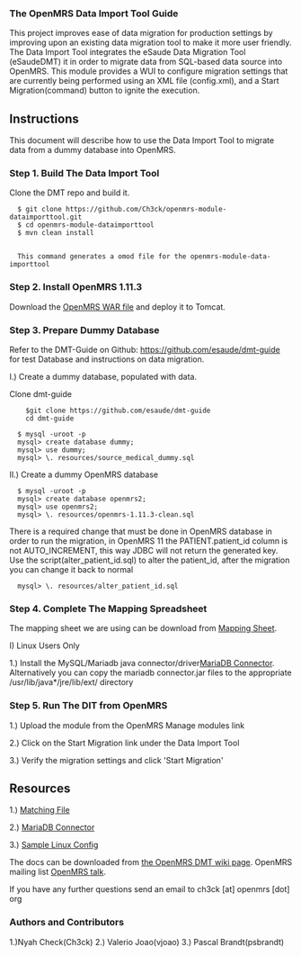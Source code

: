 ### The OpenMRS Data Import Tool Guide

This project improves ease of data migration for production settings by improving upon an existing data migration tool to make it more user friendly. The Data Import Tool integrates  the eSaude Data Migration Tool (eSaudeDMT) it in order to migrate data from SQL-based data source into OpenMRS. This module provides a WUI to configure migration settings that are currently being performed using an XML file (config.xml), and a Start Migration(command) button to ignite the execution. 

## Instructions

This document will describe how to use the Data Import Tool to migrate data from a dummy database into OpenMRS.

### Step 1. Build The Data Import Tool

Clone the DMT repo and build it.

````
  $ git clone https://github.com/Ch3ck/openmrs-module-dataimporttool.git
  $ cd openmrs-module-dataimporttool
  $ mvn clean install

  
  This command generates a omod file for the openmrs-module-data-importtool 
````

### Step 2. Install OpenMRS 1.11.3

Download the [OpenMRS WAR file](http://sourceforge.net/projects/openmrs/files/releases/OpenMRS_Platform_1.11.3/openmrs.war/download) and deploy it to Tomcat.

### Step 3. Prepare Dummy Database

Refer to the DMT-Guide on Github: https://github.com/esaude/dmt-guide
for test Database and instructions on data migration.

I.) Create a dummy database, populated with data.

Clone dmt-guide
````
	$git clone https://github.com/esaude/dmt-guide
	cd dmt-guide
````

````
  $ mysql -uroot -p
  mysql> create database dummy;
  mysql> use dummy;
  mysql> \. resources/source_medical_dummy.sql
````

II.) Create a dummy OpenMRS database

````
  $ mysql -uroot -p
  mysql> create database openmrs2;
  mysql> use openmrs2;
  mysql> \. resources/openmrs-1.11.3-clean.sql
````
There is a required change that must be done in OpenMRS database in order to run the migration, in OpenMRS 11 the PATIENT.patient_id column is not AUTO_INCREMENT, this way JDBC will not return the generated key. 
Use the script(alter_patient_id.sql) to alter the patient_id, after the migration you can change it back to normal

````
  mysql> \. resources/alter_patient_id.sql
````

### Step 4. Complete The Mapping Spreadsheet

The mapping sheet we are using can be download from [Mapping Sheet](https://github.com/esaude/dmt-guide/blob/master/resources/dummy-data-mapping_version.xls).


I) Linux Users Only

 1.) Install the MySQL/Mariadb java connector/driver[MariaDB Connector](https://code.mariadb.com/connectors/java/).
      Alternatively you can copy the mariadb connector.jar files to the appropriate /usr/lib/java*/jre/lib/ext/ directory


### Step 5. Run The DIT from OpenMRS 

1.) Upload the module from the OpenMRS Manage modules link

2.) Click on the Start Migration link under the Data Import Tool

3.) Verify the migration settings and click 'Start Migration'


## Resources

1.) [Matching File](https://github.com/esaude/dmt-guide/blob/master/resources/dummy-data-mapping_version.xls)

2.) [MariaDB Connector](https://code.mariadb.com/connectors/java/)

3.) [Sample Linux Config](https://github.com/esaude/dmt-guide/tree/master/resources/config.xml)

The docs can be downloaded from [the OpenMRS DMT wiki page](https://wiki.openmrs.org/pages/viewpageattachments.action?pageId=80379983).
OpenMRS mailing list [OpenMRS talk](https://talk.openmrs.org).

If you have any further questions send an email to ch3ck [at] openmrs [dot] org 


### Authors and Contributors

1.)Nyah Check(Ch3ck)
2.) Valerio Joao(vjoao)
3.) Pascal Brandt(psbrandt) 
